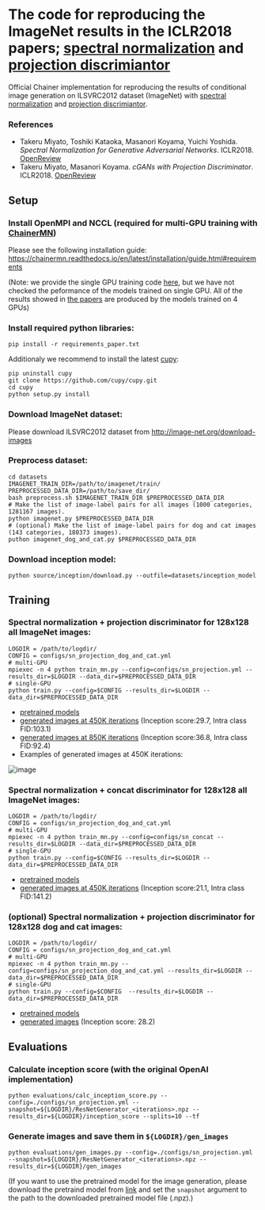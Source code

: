 # The code for reproducing the ImageNet results in the ICLR2018 papers; [spectral normalization][sngans] and [projection discrimiantor][pcgans]

Official Chainer implementation for reproducing the results of conditional image generation on ILSVRC2012 dataset (ImageNet) with [spectral normalization][sngans] and [projection discrimiantor][pcgans].

### References
- Takeru Miyato, Toshiki Kataoka, Masanori Koyama, Yuichi Yoshida. *Spectral Normalization for Generative Adversarial Networks*. ICLR2018. [OpenReview][sngans]
- Takeru Miyato, Masanori Koyama. *cGANs with Projection Discriminator*. ICLR2018. [OpenReview][pcgans]

## Setup
### Install OpenMPI and NCCL (required for multi-GPU training with [ChainerMN](https://github.com/chainer/chainermn))
Please see the following installation guide: https://chainermn.readthedocs.io/en/latest/installation/guide.html#requirements
 
 (Note: we provide the single GPU training code [here](https://github.com/pfnet-research/sngan_projection/blob/master/README_paper.md#training), but we have not checked the peformance of the models trained on single GPU. 
 All of the results showed in [the papers](https://github.com/pfnet-research/sngan_projection/#references) are produced by the models trained on 4 GPUs)
### Install required python libraries:

`pip install -r requirements_paper.txt`

Additionaly we recommend to install the latest [cupy](https://github.com/cupy/cupy):
```
pip uninstall cupy
git clone https://github.com/cupy/cupy.git
cd cupy
python setup.py install
```


### Download ImageNet dataset:
Please download ILSVRC2012 dataset from http://image-net.org/download-images

### Preprocess dataset:
```
cd datasets
IMAGENET_TRAIN_DIR=/path/to/imagenet/train/
PREPROCESSED_DATA_DIR=/path/to/save_dir/
bash preprocess.sh $IMAGENET_TRAIN_DIR $PREPROCESSED_DATA_DIR
# Make the list of image-label pairs for all images (1000 categories, 1281167 images).
python imagenet.py $PREPROCESSED_DATA_DIR
# (optional) Make the list of image-label pairs for dog and cat images (143 categories, 180373 images).
puthon imagenet_dog_and_cat.py $PREPROCESSED_DATA_DIR
```
### Download inception model: 

`python source/inception/download.py --outfile=datasets/inception_model`

## Training

### Spectral normalization + projection discriminator for 128x128 all ImageNet images:
```
LOGDIR = /path/to/logdir/
CONFIG = configs/sn_projection_dog_and_cat.yml
# multi-GPU
mpiexec -n 4 python train_mn.py --config=configs/sn_projection.yml --results_dir=$LOGDIR --data_dir=$PREPROCESSED_DATA_DIR
# single-GPU
python train.py --config=$CONFIG --results_dir=$LOGDIR --data_dir=$PREPROCESSED_DATA_DIR
```
- [pretrained models](https://drive.google.com/drive/folders/1m04Db3HbN10Tz5XHqiPpIg8kw23fkbSi)
- [generated images at 450K iterations](https://drive.google.com/drive/folders/1Mr-fYW0-9QbwKYlIaiFUtgcN6n9qhY8l)   (Inception score:29.7, Intra class FID:103.1)
- [generated images at 850K iterations](https://drive.google.com/drive/folders/1-PbUUnrII9vUmcTUwYVYUtiwjiixbXpP)  (Inception score:36.8, Intra class FID:92.4)
- Examples of generated images at 450K iterations:

![image](https://github.com/pfnet-research/sngan_projection/blob/master/demo/various_images.jpg)


### Spectral normalization + concat discriminator for 128x128 all ImageNet images:
```
LOGDIR = /path/to/logdir/
CONFIG = configs/sn_projection_dog_and_cat.yml
# multi-GPU
mpiexec -n 4 python train_mn.py --config=configs/sn_concat --results_dir=$LOGDIR --data_dir=$PREPROCESSED_DATA_DIR
# single-GPU
python train.py --config=$CONFIG --results_dir=$LOGDIR --data_dir=$PREPROCESSED_DATA_DIR
```
- [pretrained models](https://drive.google.com/drive/folders/1xInDUt8nFkq7VWUeIgnqvu2o2ZcsBB-2) 
- [generated images at 450K iterations](https://drive.google.com/drive/folders/11TGLERZsfuVavfgV-dVtYJsUznq2mVIL) (Inception score:21.1, Intra class FID:141.2)

### (optional) Spectral normalization + projection discriminator for 128x128 dog and cat images:
```
LOGDIR = /path/to/logdir/
CONFIG = configs/sn_projection_dog_and_cat.yml
# multi-GPU
mpiexec -n 4 python train_mn.py --config=configs/sn_projection_dog_and_cat.yml --results_dir=$LOGDIR --data_dir=$PREPROCESSED_DATA_DIR
# single-GPU
python train.py --config=$CONFIG  --results_dir=$LOGDIR --data_dir=$PREPROCESSED_DATA_DIR
```
- [pretrained models](https://drive.google.com/drive/folders/1wKMG6ontP8ZKdBYOA8l-z_JQUUpuA7XA) 
- [generated images](https://drive.google.com/drive/folders/1yA3xWJqWRvhnhkvJsKF3Xbb-2LO4JrJw?usp=sharing) (Inception score: 28.2)

## Evaluations

### Calculate inception score (with the original OpenAI implementation)
```
python evaluations/calc_inception_score.py --config=./configs/sn_projection.yml --snapshot=${LOGDIR}/ResNetGenerator_<iterations>.npz --results_dir=${LOGDIR}/inception_score --splits=10 --tf
```

### Generate images and save them in `${LOGDIR}/gen_images`
```
python evaluations/gen_images.py --config=./configs/sn_projection.yml --snapshot=${LOGDIR}/ResNetGenerator_<iterations>.npz --results_dir=${LOGDIR}/gen_images
```
(If you want to use the pretrained model for the image generation, please download the pretraind model from [link](https://drive.google.com/drive/folders/1xZoL48uFOCnTxNGdknEYqE5YX0ZyoUej?usp=sharing) and set the `snapshot` argument to the path to the downloaded pretrained model file (.npz).)


[sngans]: https://openreview.net/forum?id=B1QRgziT-
[pcgans]: https://openreview.net/forum?id=ByS1VpgRZ
